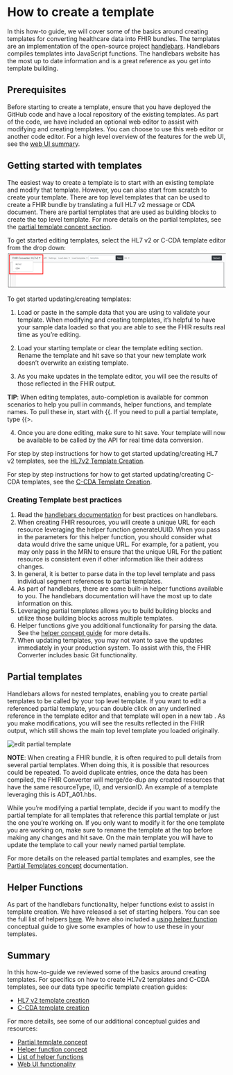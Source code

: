 # How to create a template

In this how-to guide, we will cover some of the basics around creating templates for converting healthcare data into FHIR bundles. The templates are an implementation of the open-source project [handlebars](https://handlebarsjs.com/). Handlebars compiles templates into JavaScript functions. The handlebars website has the most up to date information and is a great reference as you get into template building.

## Prerequisites

Before starting to create a template, ensure that you have deployed the GitHub code and have a local repository of the existing templates. As part of the code, we have included an optional web editor to assist with modifying and creating templates. You can choose to use this web editor or another code editor. For a high level overview of the features for the web UI, see the [web UI summary](web-ui-summary).

## Getting started with templates

The easiest way to create a template is to start with an existing template and modify that template. However, you can also start from scratch to create your template. There are top level templates that can be used to create a FHIR bundle by translating a full HL7 v2 message or CDA document. There are partial templates that are used as building blocks to create the top level template. For more details on the partial templates, see the [partial template concept section](partial-template-concept.md).

To get started editing templates, select the HL7 v2 or C-CDA template editor from the drop down:  
![toggle editor](images/editor-toggle.png)

To get started updating/creating templates:

1. Load or paste in the sample data that you are using to validate your template. When modifying and creating templates, it’s helpful to have your sample data loaded so that you are able to see the FHIR results real time as you’re editing.

2. Load your starting template or clear the template editing section. Rename the template and hit save so that your new template work doesn’t overwrite an existing template.

3. As you make updates in the template editor, you will see the results of those reflected in the FHIR output.

**TIP**: When editing templates, auto-completion is available for common scenarios to help you pull in commands, helper functions, and template names. To pull these in, start with {{. If you need to pull a partial template, type {{>.

4. Once you are done editing, make sure to hit save. Your template will now be available to be called by the API for real time data conversion.

For step by step instructions for how to get started updating/creating HL7 v2 templates, see the [HL7v2 Template Creation](HL7v2_template_creation.md).

For step by step instructions for how to get started updating/creating C-CDA templates, see the [C-CDA Template Creation](CCDA_template_creation.md).

### Creating Template best practices

1. Read the [handlebars documentation](https://handlebarsjs.com/guide/) for best practices on handlebars.
1. When creating FHIR resources, you will create a unique URL for each resource leveraging the helper function generateUUID. When you pass in the parameters for this helper function, you should consider what data would drive the same unique URL. For example, for a patient, you may only pass in the MRN to ensure that the unique URL For the patient resource is consistent even if other information like their address changes.
1. In general, it is better to parse data in the top level template and pass individual segment references to partial templates.
1. As part of handlebars, there are some built-in helper functions available to you. The handlebars documentation will have the most up to date information on this.
1. Leveraging partial templates allows you to build building blocks and utilize those building blocks across multiple templates.
1. Helper functions give you additional functionality for parsing the data. See the [helper concept guide](using-helpers-concept.md) for more details.
1. When updating templates, you may not want to save the updates immediately in your production system. To assist with this, the FHIR Converter includes basic Git functionality.

## Partial templates

Handlebars allows for nested templates, enabling you to create partial templates to be called by your top level template. If you want to edit a referenced partial template, you can double click on any underlined reference in the template editor and that template will open in a new tab . As you make modifications, you will see the results reflected in the FHIR output, which still shows the main top level template you loaded originally.

![edit partial template](images/partial-template-edit.png)

**NOTE**: When creating a FHIR bundle, it is often required to pull details from several partial templates. When doing this, it is possible that resources could be repeated. To avoid duplicate entries, once the data has been compiled, the FHIR Converter will merge/de-dup any created resources that have the same resourceType, ID, and versionID. An example of a template leveraging this is ADT_A01.hbs.

While you’re modifying a partial template, decide if you want to modify the partial template for all templates that reference this partial template or just the one you’re working on. If you only want to modify it for the one template you are working on, make sure to rename the template at the top before making any changes and hit save. On the main template you will have to update the template to call your newly named partial template.

For more details on the released partial templates and examples, see the [Partial Templates concept](partial-template-concept.md) documentation.

## Helper Functions

As part of the handlebars functionality, helper functions exist to assist in template creation. We have released a set of starting helpers. You can see the full list of helpers [here](helper-functions-summary.md). We have also included a [using helper function](using-helpers-concept.md) conceptual guide to give some examples of how to use these in your templates.

## Summary

In this how-to-guide we reviewed some of the basics around creating templates. For specifics on how to create HL7v2 templates and C-CDA templates, see our data type specific template creation guides:

- [HL7 v2 template creation](template-creation-guide-HL7v2.md)
- [C-CDA template creation](template-creation-guide-CCDA.md)

For more details, see some of our additional conceptual guides and resources:

- [Partial template concept](partial-template-concept.md)
- [Helper function concept](using-helpers-concept.md)
- [List of helper functions](helper-function-summary.md)
- [Web UI functionality](web-ui-summary.md)
